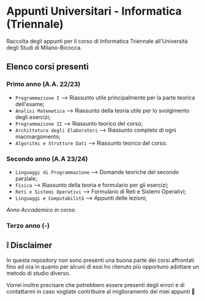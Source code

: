 # Appunti Universitari - Informatica (Triennale)
 Raccolta degli appunti per il corso di Informatica Triennale all'Università degli Studi di Milano-Bicocca.

## Elenco corsi presenti
### Primo anno (A.A. 22/23)
- `Programmazione I` ⟶ Riassunto utile principalmente per la parte teorica dell'esame;
- `Analisi Matematica` ⟶ Riassunto della teoria utile per lo svolgimento degli esercizi;
- `Programmazione II` ⟶ Riassunto teorico del corso;
- `Archittetura degli Elaboratori` ⟶ Riassunto completo di ogni macroargomento;
- `Algoritmi e Strutture Dati` ⟶ Riassunto teorico del corso.

### Secondo anno (A.A 23/24)
- `Linguaggi di Programmazione` ⟶ Domande teoriche del secondo parziale;
- `Fisica` ⟶ Riassunto della teoria e formulario per gli esercizi;
- `Reti e Sistemi Operativi` ⟶ Formulario di Reti e Sistemi Operativi;
- `Linguaggi e Computabilità` ⟶ Appunti delle lezioni;

_Anno Accademico in corso._

### Terzo anno (-)

## ❕ Disclaimer
In questa repository non sono presenti una buona parte dei corsi affrontati fino ad ora in quanto per alcuni di essi ho ritenuto più opportuno adottare un metodo di studio diverso.

Vorrei inoltre precisare che potrebbero essere presenti degli errori e di contattarmi in caso vogliate contribuire al miglioramento dei miei appunti 🐸
